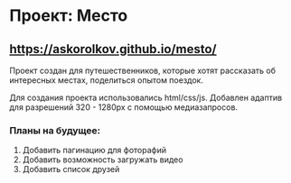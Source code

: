 # Проект: Место
https://askorolkov.github.io/mesto/
------
Проект создан для путешественников, которые хотят рассказать об интересных местах, поделиться опытом поездок.

Для создания проекта использовались html/css/js.
Добавлен адаптив для разрешений 320 - 1280px с помощью медиазапросов.

### Планы на будущее:
1. Добавить пагинацию для фоторафий
2. Добавить возможность загружать видео
3. Добавить список друзей
